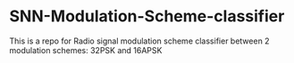 # SNN-Modulation-Scheme-classifier
This is a repo for Radio signal modulation scheme classifier between 2 modulation schemes: 32PSK and 16APSK
